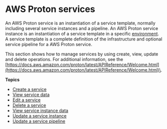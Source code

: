 # AWS Proton services<a name="ag-services"></a>

An AWS Proton service is an instantiation of a service template, normally including several service instances and a pipeline\. An AWS Proton service instance is an instantiation of a service template in a specific [environment](ag-environments.md)\. A service template is a complete definition of the infrastructure and optional service pipeline for a AWS Proton service\.

This section shows how to manage services by using create, view, update and delete operations\. For additional information, see the [https://docs.aws.amazon.com/proton/latest/APIReference/Welcome.html](https://docs.aws.amazon.com/proton/latest/APIReference/Welcome.html)\.

**Topics**
+ [Create a service](ag-create-svc.md)
+ [View service data](ag-svc-view.md)
+ [Edit a service](ag-svc-update.md)
+ [Delete a service](ag-svc-delete.md)
+ [View service instance data](ag-svc-instance-view.md)
+ [Update a service instance](ag-svc-instance-update.md)
+ [Update a service pipeline](ag-svc-pipeline-update.md)